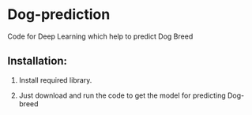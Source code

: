 # Dog-prediction
Code for Deep Learning which help to predict Dog Breed

## Installation:
1. Install required library.

2. Just download and run the code to get the model for predicting Dog-breed
